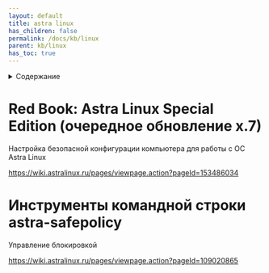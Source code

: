 ```yaml
---
layout: default
title: astra linux
has_children: false
permalink: /docs/kb/linux  
parent: kb/linux
has_toc: true
---
```

<details close markdown="block">
  <summary>
    Содержание
  </summary>
  {: .text-delta }
1. TOC
{:toc}
</details>

# Red Book: Astra Linux Special Edition (очередное обновление x.7)
Настройка безопасной конфигурации компьютера для работы с ОС Astra Linux

<https://wiki.astralinux.ru/pages/viewpage.action?pageId=153486034>

# Инструменты командной строки astra-safepolicy
Управление блокировкой

<https://wiki.astralinux.ru/pages/viewpage.action?pageId=109020865>
